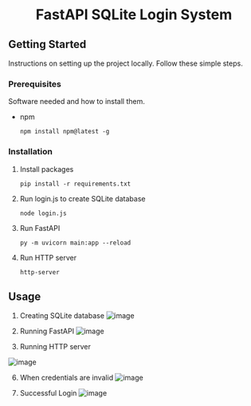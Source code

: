 <div align="center">
<h1 align="center">FastAPI SQLite Login System</h1>
</div>

<!-- GETTING STARTED -->
## Getting Started

Instructions on setting up the project locally.
Follow these simple steps.

### Prerequisites

Software needed and how to install them.
* npm
  ```
  npm install npm@latest -g
  ```

### Installation

1. Install packages
   ```
   pip install -r requirements.txt
   ```
2. Run login.js to create SQLite database
   ```
   node login.js
   ```
3. Run FastAPI
   ```
   py -m uvicorn main:app --reload
   ```
4. Run HTTP server
   ```
   http-server
   ```

<!-- USAGE EXAMPLES -->
## Usage
1. Creating SQLite database
![image](https://github.com/christiantansastro/fastapi-sqlite-login/assets/137610891/619c1c1c-cc5d-48d1-bbdc-b711305eaada)

3. Running FastAPI
![image](https://github.com/christiantansastro/fastapi-sqlite-login/assets/137610891/6455f72b-ea65-4341-a775-b52da2d18e81)

4. Running HTTP server

![image](https://github.com/christiantansastro/fastapi-sqlite-login/assets/137610891/af6cb6f5-9d49-4691-a9a0-e3813a505467)

6. When credentials are invalid
![image](https://github.com/christiantansastro/fastapi-sqlite-login/assets/137610891/3e5d0b2f-46ab-4f66-8be4-d3a49e596984)

7. Successful Login
![image](https://github.com/christiantansastro/fastapi-sqlite-login/assets/137610891/949b16c5-8b14-4dd4-8446-dd85970d91e5)
